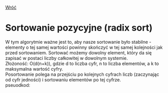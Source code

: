 [Wróć](../../../../../../)

# Sortowanie pozycyjne (radix sort)
W tym algorytmie ważne jest to, aby nasze sortowanie było stabilne - elementy o tej samej wartości powinny skończyć w tej samej kolejności jak przed sortowaniem. Sortować możemy dowolny element, który da się zapisać w postaci liczby całkowitej w dowolnym systemie.  
Złożoność: O(d(n+k)), gdzie d to liczba cyfr, n to liczba elementów, a k to maksymalna wartość cyfry.  
Posortowanie polega na przejściu po kolejnych cyfrach liczb (zaczynając od cyfr jedności) i sortowaniu elementów po tej cyfrze.    
pseuodkod:  

